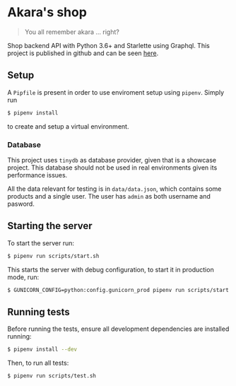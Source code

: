# Akara's shop

> You all remember akara ... right?

Shop backend API with Python 3.6+ and Starlette using Graphql. This project is published in github and can be seen [here](https://github.com/rolurq/shopify-backend-challenge).

## Setup

A `Pipfile` is present in order to use enviroment setup using `pipenv`. Simply run

```sh
$ pipenv install
```

to create and setup a virtual environment.

### Database

This project uses `tinydb` as database provider, given that is a showcase project. This database should not be used in real environments given its performance issues.

All the data relevant for testing is in `data/data.json`, which contains some products and a single user. The user has `admin` as both username and pasword.

## Starting the server

To start the server run:

```sh
$ pipenv run scripts/start.sh
```

This starts the server with debug configuration, to start it in production mode, run:

```sh
$ GUNICORN_CONFIG=python:config.gunicorn_prod pipenv run scripts/start.sh
```

## Running tests

Before running the tests, ensure all development dependencies are installed running:

```sh
$ pipenv install --dev
```

Then, to run all tests:

```sh
$ pipenv run scripts/test.sh
```